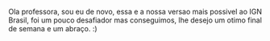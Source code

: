 Ola professora, sou eu de novo, essa e a nossa versao mais possivel ao IGN Brasil, foi um pouco desafiador mas conseguimos, lhe desejo um otimo final de semana e um abraço. :)
